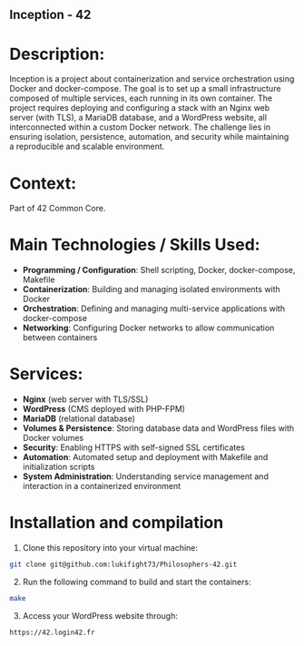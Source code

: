 ## Inception - 42

# Description:
Inception is a project about containerization and service orchestration using Docker and docker-compose. The goal is to set up a small infrastructure composed of multiple services, each running in its own container. The project requires deploying and configuring a stack with an Nginx web server (with TLS), a MariaDB database, and a WordPress website, all interconnected within a custom Docker network. The challenge lies in ensuring isolation, persistence, automation, and security while maintaining a reproducible and scalable environment.

# Context:
Part of 42 Common Core.

# Main Technologies / Skills Used:
- **Programming / Configuration**: Shell scripting, Docker, docker-compose, Makefile
- **Containerization**: Building and managing isolated environments with Docker
- **Orchestration**: Defining and managing multi-service applications with docker-compose
- **Networking**: Configuring Docker networks to allow communication between containers

# Services:

- **Nginx** (web server with TLS/SSL)
- **WordPress** (CMS deployed with PHP-FPM)
- **MariaDB** (relational database)
- **Volumes & Persistence**: Storing database data and WordPress files with Docker volumes
- **Security**: Enabling HTTPS with self-signed SSL certificates
- **Automation**: Automated setup and deployment with Makefile and initialization scripts
- **System Administration**: Understanding service management and interaction in a containerized environment

# Installation and compilation
1. Clone this repository into your virtual machine:
```bash
git clone git@github.com:lukifight73/Philosophers-42.git
```
2. Run the following command to build and start the containers:
```bash
make
```
3. Access your WordPress website through:
```bash
https://42.login42.fr
```
